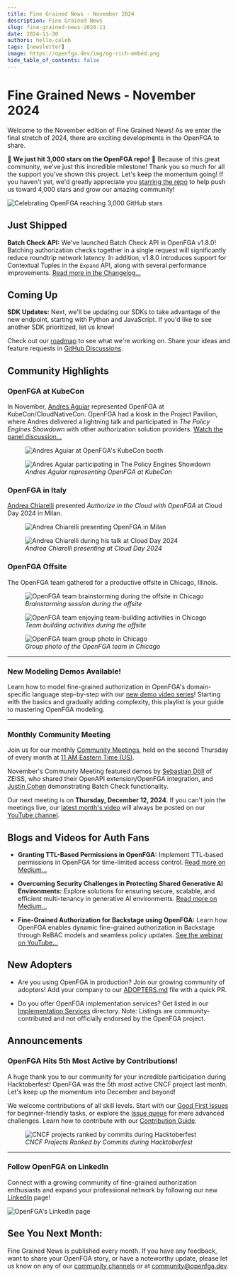 ```yaml
---
title: Fine Grained News - November 2024
description: Fine Grained News
slug: fine-grained-news-2024-11
date: 2024-11-30
authors: hello-caleb
tags: [newsletter]
image: https://openfga.dev/img/og-rich-embed.png
hide_table_of_contents: false
---
```

# Fine Grained News - November 2024

Welcome to the November edition of Fine Grained News! As we enter the final stretch of 2024, there are exciting developments in the OpenFGA to share.

🌟 **We just hit 3,000 stars on the OpenFGA repo!** 🌟 Because of this great community, we've just this incredible milestone! Thank you so much for all the support you've shown this project. Let's keep the momentum going! If you haven't yet, we'd greatly appreciate you [starring the repo](https://github.com/openfga/openfga) to help push us toward 4,000 stars and grow our amazing community! 

<div style={{textAlign: 'center'}}>
  <img 
    src="../static/img/blog/fgn-2024-11-stars.png" 
    alt="Celebrating OpenFGA reaching 3,000 GitHub stars" 
    style={{display: 'block', margin: 'auto'}} 
  />
</div>

## **Just Shipped**

**Batch Check API:**  We've launched Batch Check API in OpenFGA v1.8.0! Batching authorization checks together in a single request will significantly reduce roundtrip network latency. In addition, v1.8.0 introduces support for Contextual Tuples in the `Expand` API, along with several performance improvements. [Read more in the Changelog...](https://github.com/openfga/openfga/compare/v1.7.0...v1.8.0)

## **Coming Up**

**SDK Updates:** Next, we'll be updating our SDKs to take advantage of the new endpoint, starting with Python and JavaScript. If you'd like to see another SDK prioritized, let us know!

Check out our [roadmap](https://github.com/orgs/openfga/projects/1) to see what we're working on. Share your ideas and feature requests in [GitHub Discussions](https://github.com/orgs/openfga/discussions).

## **Community Highlights**

### **OpenFGA at KubeCon**
In November, [Andres Aguiar](https://www.linkedin.com/in/andresaguiar/) represented OpenFGA at KubeCon/CloudNativeCon. OpenFGA had a kiosk in the Project Pavilion, where Andres delivered a lightning talk and participated in *The Policy Engines Showdown* with other authorization solution providers. [Watch the panel discussion...](https://www.youtube.com/watch?v=AVA32aYObRE)

<div style={{textAlign: 'center'}}>
  <figure>
    <img 
      src="../static/img/blog/fgn-2024-11-kubecon1.jpg" 
      alt="Andres Aguiar at OpenFGA's KubeCon booth" 
      style={{display: 'block', margin: 'auto'}} 
    />
  </figure>
  <figure>
    <img 
      src="../static/img/blog/fgn-2024-11-kubecon2.jpg" 
      alt="Andres Aguiar participating in The Policy Engines Showdown" 
      style={{display: 'block', margin: 'auto'}} 
    />
    <figcaption style={{textAlign: 'center'}}>
      <em>Andres Aguiar representing OpenFGA at KubeCon</em>
    </figcaption>
  </figure>
</div>

### **OpenFGA in Italy**
[Andrea Chiarelli](https://www.linkedin.com/in/andreachiarelli/) presented *Authorize in the Cloud with OpenFGA* at Cloud Day 2024 in Milan.

<div style={{textAlign: 'center'}}>
  <figure>
    <img 
      src="../static/img/blog/fgn-2024-11-andrea-chiarelli1.png" 
      alt="Andrea Chiarelli presenting OpenFGA in Milan" 
      style={{display: 'block', margin: 'auto'}} 
    />
  </figure>
  <figure>
    <img 
      src="../static/img/blog/fgn-2024-11-andrea-chiarelli2.png" 
      alt="Andrea Chiarelli during his talk at Cloud Day 2024" 
      style={{display: 'block', margin: 'auto'}} 
    />
    <figcaption style={{textAlign: 'center'}}>
      <em>Andrea Chiarelli presenting at Cloud Day 2024</em>
    </figcaption>
  </figure>
</div>

### **OpenFGA Offsite**
The OpenFGA team gathered for a productive offsite in Chicago, Illinois.

<div style={{textAlign: 'center'}}>
  <figure>
    <img 
      src="../static/img/blog/fgn-2024-11-chicago-offsite1.jpg" 
      alt="OpenFGA team brainstorming during the offsite in Chicago" 
      style={{display: 'block', margin: 'auto'}} 
    />
    <figcaption style={{textAlign: 'center'}}>
      <em>Brainstorming session during the offsite</em>
    </figcaption>
  </figure>
  
  <figure>
    <img 
      src="../static/img/blog/fgn-2024-11-chicago-offsite2.jpg" 
      alt="OpenFGA team enjoying team-building activities in Chicago" 
      style={{display: 'block', margin: 'auto'}} 
    />
    <figcaption style={{textAlign: 'center'}}>
      <em>Team building activities during the offsite</em>
    </figcaption>
  </figure>
  
  <figure>
    <img 
      src="../static/img/blog/fgn-2024-11-chicago-offsite3.jpg" 
      alt="OpenFGA team group photo in Chicago" 
      style={{display: 'block', margin: 'auto'}} 
    />
    <figcaption style={{textAlign: 'center'}}>
      <em>Group photo of the OpenFGA team in Chicago</em>
    </figcaption>
  </figure>
</div>

---

### **New Modeling Demos Available!**
Learn how to model fine-grained authorization in OpenFGA's domain-specific language step-by-step with our [new demo video series](https://www.youtube.com/playlist?list=PLUR5l-oTFZqWaDdhEOVt_IfPOIbKo1Ypt)! Starting with the basics and gradually adding complexity, this playlist is your guide to mastering OpenFGA modeling.

---

### **Monthly Community Meeting**
Join us for our monthly [Community Meetings](https://github.com/openfga/community/blob/main/community-meetings.md#:~:text=OpenFGA%20Community%20Meetings), held on the second Thursday of every month at [11 AM Eastern Time (US)](https://www.worldtimebuddy.com/?qm=1&lid=12,100,5,6,8&h=5&sln=11-12&hf=1).

November's Community Meeting featured demos by [Sebastian Döll](https://www.linkedin.com/in/katallaxie/) of ZEISS, who shared their OpenAPI extension/OpenFGA integration, and [Justin Cohen](https://www.linkedin.com/in/justincoh/) demonstrating Batch Check functionality.

Our next meeting is on **Thursday, December 12, 2024**. If you can't join the meetings live, our [latest month's video](https://youtu.be/4MGF4rTzhbA?si=iGcoZTw8T99E0LKs) will always be posted on our [YouTube channel](https://www.youtube.com/@OpenFGA).

## **Blogs and Videos for Auth Fans**

- **Granting TTL-Based Permissions in OpenFGA:** Implement TTL-based permissions in OpenFGA for time-limited access control. [Read more on Medium...](https://medium.com/@shruti1810/granting-ttl-based-permissions-in-openfga-2ed2073931c3)

- **Overcoming Security Challenges in Protecting Shared Generative AI Environments:** Explore solutions for ensuring secure, scalable, and efficient multi-tenancy in generative AI environments. [Read more on Medium...](https://towardsdatascience.com/overcoming-security-challenges-in-protecting-shared-generative-ai-environments-1ffb27da1bde)

- **Fine-Grained Authorization for Backstage using OpenFGA:** Learn how OpenFGA enables dynamic fine-grained authorization in Backstage through ReBAC models and seamless policy updates. [See the webinar on YouTube...](https://www.youtube.com/watch?v=wWFbLPvwOyQ)

## **New Adopters**

- Are you using OpenFGA in production? Join our growing community of adopters! Add your company to our [ADOPTERS.md](https://github.com/openfga/community/blob/main/ADOPTERS.md#companiesprojects-using-openfga-in-production) file with a quick PR.

- Do you offer OpenFGA implementation services? Get listed in our [Implementation Services](https://github.com/openfga/community/blob/main/ADOPTERS.md#companies-offering-openfga-implementation-services) directory. Note: Listings are community-contributed and not officially endorsed by the OpenFGA project.

## **Announcements**

### **OpenFGA Hits 5th Most Active by Contributions!**
A huge thank you to our community for your incredible participation during Hacktoberfest! OpenFGA was the 5th most active CNCF project last month. Let's keep up the momentum into December and beyond!

We welcome contributions of all skill levels. Start with our [Good First Issues](https://github.com/openfga/openfga/issues?q=is%3Aissue+is%3Aopen+label%3A%22good+first+issue%22) for beginner-friendly tasks, or explore the [Issue queue](https://github.com/openfga/openfga/issues) for more advanced challenges. Learn how to contribute with our [Contribution Guide](https://github.com/openfga/.github/blob/main/CONTRIBUTING.md).

<div style={{textAlign: 'center'}}>
  <figure>
    <img 
      src="../static/img/blog/fgn-2024-11-open-fga-ranks-5th.jpeg" 
      alt="CNCF projects ranked by commits during Hacktoberfest" 
      style={{display: 'block', margin: 'auto'}} 
    />
    <figcaption style={{textAlign: 'center'}}>
      <em>CNCF Projects Ranked by Commits during Hacktoberfest</em>
    </figcaption>
  </figure>
</div>

---

### **Follow OpenFGA on LinkedIn**
Connect with a growing community of fine-grained authorization enthusiasts and expand your professional network by following our new [LinkedIn](http://linkedin.com/company/openfga) page!

<div style={{textAlign: 'center'}}>
  <img 
    src="../static/img/blog/fgn-2024-11-linkedin.png" 
    alt="OpenFGA's LinkedIn page" 
    style={{display: 'block', margin: 'auto'}} 
  />
</div>

## **See You Next Month:**

Fine Grained News is published every month. If you have any feedback, want to share your OpenFGA story, or have a noteworthy update, please let us know on any of our [community channels](https://openfga.dev/community) or at [community@openfga.dev](mailto:community@openfga.dev).